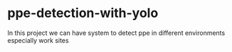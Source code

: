 # ppe-detection-with-yolo
In this project we can have system to detect ppe in different environments especially work sites
